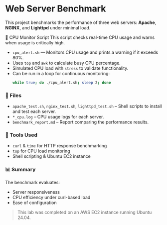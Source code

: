 # Web Server Benchmark
This project benchmarks the performance of three web servers: **Apache**, **NGINX**, and **Lighttpd** under minimal load. 
 
🧠 CPU Monitor Script
This script checks real-time CPU usage and warns when usage is critically high.

- `cpu_alert.sh` — Monitors CPU usage and prints a warning if it exceeds 80%.
- Uses `top` and `awk` to calculate busy CPU percentage.
- Simulated CPU load with `stress` to validate functionality.
- Can be run in a loop for continuous monitoring:
  ```bash
  while true; do ./cpu_alert.sh; sleep 2; done

### 📂 Files
- `apache_test.sh`, `nginx_test.sh`, `lighttpd_test.sh` – Shell scripts to install and test each server.
- `*_cpu.log` – CPU usage logs for each server.
- `benchmark_report.md` – Report comparing the performance results.

### 🧪 Tools Used
- `curl` & `time` for HTTP response benchmarking
- `top` for CPU load monitoring
- Shell scripting & Ubuntu EC2 instance

### 📊 Summary
The benchmark evaluates:
- Server responsiveness
- CPU efficiency under curl-based load
- Ease of configuration

> This lab was completed on an AWS EC2 instance running Ubuntu 24.04.

